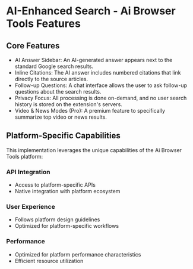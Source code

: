 # AI-Enhanced Search - Ai Browser Tools Features

## Core Features
- AI Answer Sidebar: An AI-generated answer appears next to the standard Google search results.
- Inline Citations: The AI answer includes numbered citations that link directly to the source articles.
- Follow-up Questions: A chat interface allows the user to ask follow-up questions about the search results.
- Privacy Focus: All processing is done on-demand, and no user search history is stored on the extension's servers.
- Video & News Modes (Pro): A premium feature to specifically summarize top video or news results.

## Platform-Specific Capabilities
This implementation leverages the unique capabilities of the Ai Browser Tools platform:

### API Integration
- Access to platform-specific APIs
- Native integration with platform ecosystem

### User Experience
- Follows platform design guidelines
- Optimized for platform-specific workflows

### Performance
- Optimized for platform performance characteristics
- Efficient resource utilization
